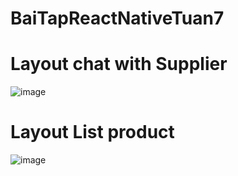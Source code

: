 # BaiTapReactNativeTuan7

<h1>Layout chat with Supplier</h1>

![image](https://github.com/nguyenhieu1435/BaiTapReactNativeTuan7/assets/70377398/3ce6de07-2d41-4e1c-92eb-1b0a534ccd8d)

<h1>Layout List product</h1>

![image](https://github.com/nguyenhieu1435/BaiTapReactNativeTuan7/assets/70377398/718d7122-d10a-4ad5-b262-522f33a917b0)

